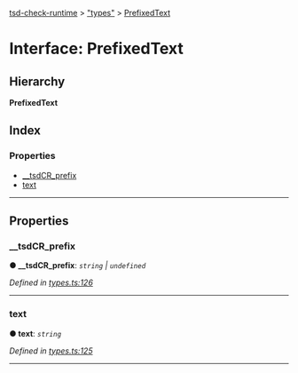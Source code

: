 [tsd-check-runtime](../README.md) > ["types"](../modules/_types_.md) > [PrefixedText](../interfaces/_types_.prefixedtext.md)

# Interface: PrefixedText

## Hierarchy

**PrefixedText**

## Index

### Properties

* [__tsdCR_prefix](_types_.prefixedtext.md#__tsdcr_prefix)
* [text](_types_.prefixedtext.md#text)

---

## Properties

<a id="__tsdcr_prefix"></a>

###  __tsdCR_prefix

**● __tsdCR_prefix**: *`string` \| `undefined`*

*Defined in [types.ts:126](https://github.com/cancerberoSgx/tsd-check-runtime/blob/84ed4b1/src/types.ts#L126)*

___
<a id="text"></a>

###  text

**● text**: *`string`*

*Defined in [types.ts:125](https://github.com/cancerberoSgx/tsd-check-runtime/blob/84ed4b1/src/types.ts#L125)*

___

